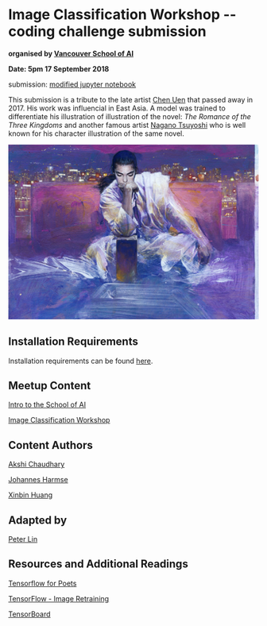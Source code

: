 # Image Classification Workshop -- coding challenge submission

**organised by [Vancouver School of AI](https://www.facebook.com/groups/991378534367193/)**

**Date: 5pm 17 September 2018**

submission: [modified jupyter notebook](https://github.com/peter0083/learn_image_classification/blob/master/src/image_classification_part_1.ipynb)

This submission is a tribute to the late artist [Chen Uen](https://en.wikipedia.org/wiki/Chen_Uen) that passed away in 2017. His work was influencial in East Asia. A model was trained to differentiate his illustration of  illustration of the novel: *The Romance of the Three Kingdoms* and another famous artist [Nagano Tsuyoshi](https://en.wikipedia.org/wiki/Tsuyoshi_Nagano) who is well known for his character illustration of the same novel.

![](tf_files/data/test/4.jpg)

## Installation Requirements

Installation requirements can be found [here](https://github.com/johannesharmse/learn_image_classification/blob/master/docs/Requirements.md).

## Meetup Content

[Intro to the School of AI](https://docs.google.com/presentation/d/1mFC2Oh-iqVO1UHexSt2XP0RN_bq-yZPVBLSI7r3roLI/edit?usp=sharing)

[Image Classification Workshop](https://github.com/johannesharmse/learn_image_classification/blob/master/src/image_classification_part_1.ipynb)

## Content Authors

[Akshi Chaudhary](https://github.com/akshi8)

[Johannes Harmse](https://github.com/johannesharmse)

[Xinbin Huang](https://github.com/xinbinhuang)

## Adapted by 

[Peter Lin](https://github.com/peter0083)

## Resources and Additional Readings

[Tensorflow for Poets](https://codelabs.developers.google.com/codelabs/tensorflow-for-poets/#0)

[TensorFlow - Image Retraining](https://www.tensorflow.org/hub/tutorials/image_retraining)

[TensorBoard](https://www.tensorflow.org/guide/summaries_and_tensorboard)


